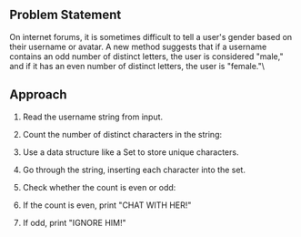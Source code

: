 ## Problem Statement
On internet forums, it is sometimes difficult to tell a user's gender based on their username or avatar.
A new method suggests that if a username contains an odd number of distinct letters, the user is considered "male," and if it has an even number of distinct letters, the user is "female."\

## Approach

1. Read the username string from input.

2. Count the number of distinct characters in the string:

3. Use a data structure like a Set to store unique characters.

4. Go through the string, inserting each character into the set.

5. Check whether the count is even or odd:

6. If the count is even, print "CHAT WITH HER!"

7. If odd, print "IGNORE HIM!"